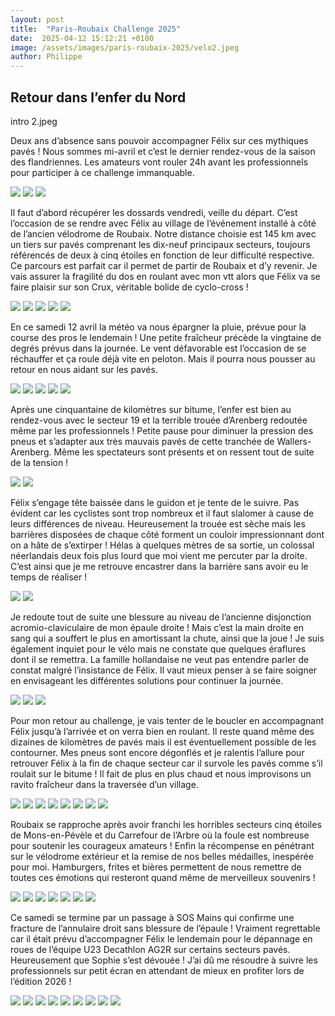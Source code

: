 ```yaml
---
layout: post
title:  "Paris-Roubaix Challenge 2025"
date:  2025-04-12 15:12:21 +0100
image: /assets/images/paris-roubaix-2025/velo2.jpeg
author: Philippe
---
```


## Retour dans l’enfer du Nord

intro 2.jpeg

Deux ans d’absence sans pouvoir accompagner Félix sur ces mythiques pavés ! Nous sommes mi-avril et c’est le dernier rendez-vous de la saison des flandriennes. Les amateurs vont rouler 24h avant les professionnels pour participer à ce challenge immanquable. 

<div class="gallery-box">
  <div class="gallery">
    <img src="/assets/images/paris-roubaix-2025/paysage1.jpeg">
    <img src="/assets/images/paris-roubaix-2025/paysage2.jpeg">
    <img src="/assets/images/paris-roubaix-2025/paysage3.jpeg">
  </div>
</div>

Il faut d’abord récupérer les dossards vendredi, veille du départ.  C’est l’occasion de se rendre avec Félix au village de l’événement installé à côté de l’ancien vélodrome de Roubaix. Notre distance choisie est 145 km avec un tiers sur pavés comprenant les dix-neuf principaux secteurs, toujours référencés  de deux à cinq étoiles en fonction de leur difficulté respective. Ce parcours est parfait car il permet de partir de Roubaix et d’y revenir. Je vais assurer la fragilité du dos en roulant avec mon vtt alors que Félix va se faire plaisir sur son Crux, véritable bolide de cyclo-cross !

<div class="gallery-box">
  <div class="gallery">
    <img src="/assets/images/paris-roubaix-2025/village1.jpeg">
    <img src="/assets/images/paris-roubaix-2025/village2.jpeg">
    <img src="/assets/images/paris-roubaix-2025/village3.jpeg">
    <img src="/assets/images/paris-roubaix-2025/village4.jpeg">
    <img src="/assets/images/paris-roubaix-2025/village5.jpeg">
  </div>
</div>

En ce samedi 12 avril la météo va nous épargner la pluie, prévue pour la course des pros le lendemain ! Une petite fraîcheur précède la vingtaine de degrés prévus dans la journée.  Le vent défavorable est l’occasion de se réchauffer et ça roule déjà vite en peloton. Mais il pourra nous pousser au retour en nous aidant sur les pavés.

<div class="gallery-box">
  <div class="gallery">
    <img src="/assets/images/paris-roubaix-2025/depart5.jpeg">
    <img src="/assets/images/paris-roubaix-2025/depart1.jpeg">
    <img src="/assets/images/paris-roubaix-2025/depart2.jpeg">
    <img src="/assets/images/paris-roubaix-2025/depart3.jpeg">
    <img src="/assets/images/paris-roubaix-2025/depart4.jpeg">
  </div>
</div>

Après une cinquantaine de kilomètres sur bitume, l’enfer est bien au rendez-vous avec le secteur 19 et la terrible trouée d’Arenberg redoutée même par les professionnels ! Petite pause pour diminuer la pression des pneus et s’adapter aux très mauvais pavés de cette tranchée de Wallers-Arenberg. Même les spectateurs sont présents et on ressent tout de suite de la tension ! 

<div class="gallery-box">
  <div class="gallery">
    <img src="/assets/images/paris-roubaix-2025/aren1.jpeg">
    <img src="/assets/images/paris-roubaix-2025/aren2.jpeg">
  </div>
</div>

Félix s’engage tête baissée dans le guidon et je tente de le suivre. Pas évident car les cyclistes sont trop nombreux et il faut slalomer à cause de leurs différences de niveau. Heureusement la trouée est sèche mais les barrières disposées de chaque côté forment un couloir impressionnant dont on a hâte de s’extirper ! Hélas à quelques mètres de sa sortie, un colossal néerlandais deux fois plus lourd que moi vient me percuter par la droite. C’est ainsi que je me retrouve encastrer dans la barrière sans avoir eu le temps de réaliser ! 

<div class="gallery-box">
  <div class="gallery">
    <img src="/assets/images/paris-roubaix-2025/aren3.jpeg">
    <img src="/assets/images/paris-roubaix-2025/aren4.jpeg">
  </div>
</div>

Je redoute tout de suite une blessure au niveau de l’ancienne disjonction acromio-claviculaire de mon épaule droite ! Mais c’est la main droite en sang qui a souffert le plus en amortissant la chute, ainsi que la joue ! Je suis également inquiet pour le vélo mais ne constate que quelques éraflures dont il se remettra. La famille hollandaise ne veut pas entendre parler de constat malgré l’insistance de Félix. Il vaut mieux penser à se faire soigner en envisageant les différentes solutions pour continuer la journée.

<div class="gallery-box">
  <div class="gallery">
    <img src="/assets/images/paris-roubaix-2025/chute1.jpeg">
    <img src="/assets/images/paris-roubaix-2025/chute2.jpeg">
    <img src="/assets/images/paris-roubaix-2025/chute3.jpeg">
  </div>
</div>

Pour mon retour au challenge, je vais tenter de le boucler en accompagnant Félix jusqu’à l’arrivée et on verra bien en roulant. Il reste quand même des dizaines de kilomètres de pavés mais il est éventuellement possible de les contourner. Mes pneus sont encore dégonflés et je ralentis l’allure pour retrouver Félix à la fin de chaque secteur car il survole les pavés comme s’il roulait sur le bitume ! Il fait de plus en plus chaud et nous improvisons un ravito fraîcheur dans la traversée d’un village. 

<div class="gallery-box">
  <div class="gallery">
    <img src="/assets/images/paris-roubaix-2025/secteur1.jpeg">
    <img src="/assets/images/paris-roubaix-2025/secteur2.jpeg">
    <img src="/assets/images/paris-roubaix-2025/secteur3.jpeg">
    <img src="/assets/images/paris-roubaix-2025/secteur4.jpeg">
    <img src="/assets/images/paris-roubaix-2025/secteur5.jpeg">
    <img src="/assets/images/paris-roubaix-2025/secteur6.jpeg">
    <img src="/assets/images/paris-roubaix-2025/secteur7.jpeg">
    <img src="/assets/images/paris-roubaix-2025/secteur8.jpeg">
  </div>
</div>

Roubaix se rapproche après avoir franchi les horribles secteurs cinq étoiles de Mons-en-Pévèle et du Carrefour de l’Arbre où la foule est nombreuse pour soutenir les courageux amateurs ! Enfin la récompense en pénétrant sur le vélodrome extérieur et la remise de nos belles médailles, inespérée pour moi. Hamburgers, frites et bières permettent de nous remettre de toutes ces émotions qui resteront quand même de merveilleux souvenirs !

<div class="gallery-box">
  <div class="gallery">
    <img src="/assets/images/paris-roubaix-2025/velo1.jpeg">
    <img src="/assets/images/paris-roubaix-2025/velo2.jpeg">
    <img src="/assets/images/paris-roubaix-2025/velo3.jpeg">
    <img src="/assets/images/paris-roubaix-2025/velo4.jpeg">
    <img src="/assets/images/paris-roubaix-2025/velo5.jpeg">
    <img src="/assets/images/paris-roubaix-2025/velo6.jpeg">
    <img src="/assets/images/paris-roubaix-2025/velo7.jpeg">
  </div>
</div>

<div class="strava-embed-placeholder" data-embed-type="activity" data-embed-id="14154639202" data-style="standard" data-from-embed="false"></div><script src="https://strava-embeds.com/embed.js"></script>

Ce samedi se termine par un passage à SOS Mains qui confirme une fracture de l’annulaire droit sans blessure de l’épaule ! Vraiment regrettable car il était prévu d’accompagner Félix le lendemain pour le dépannage en roues de l’équipe U23 Decathlon AG2R sur certains secteurs pavés. Heureusement que Sophie s’est dévouée ! J’ai dû me résoudre à suivre les professionnels sur petit écran en attendant de mieux en profiter lors de l’édition 2026 !

<div class="gallery-box">
  <div class="gallery">
    <img src="/assets/images/paris-roubaix-2025/diman1.jpeg">
    <img src="/assets/images/paris-roubaix-2025/diman2.jpeg">
    <img src="/assets/images/paris-roubaix-2025/diman4.jpeg">
    <img src="/assets/images/paris-roubaix-2025/diman5.jpeg">
    <img src="/assets/images/paris-roubaix-2025/diman6.jpeg">
    <img src="/assets/images/paris-roubaix-2025/diman3.jpeg">
    <img src="/assets/images/paris-roubaix-2025/diman8.jpeg">
    <img src="/assets/images/paris-roubaix-2025/diman9.jpeg">
    <img src="/assets/images/paris-roubaix-2025/diman7.jpeg">
  </div>
</div>


